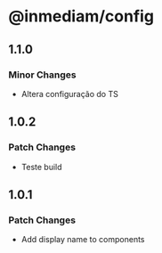# @inmediam/config

## 1.1.0

### Minor Changes

- Altera configuração do TS

## 1.0.2

### Patch Changes

- Teste build

## 1.0.1

### Patch Changes

- Add display name to components
